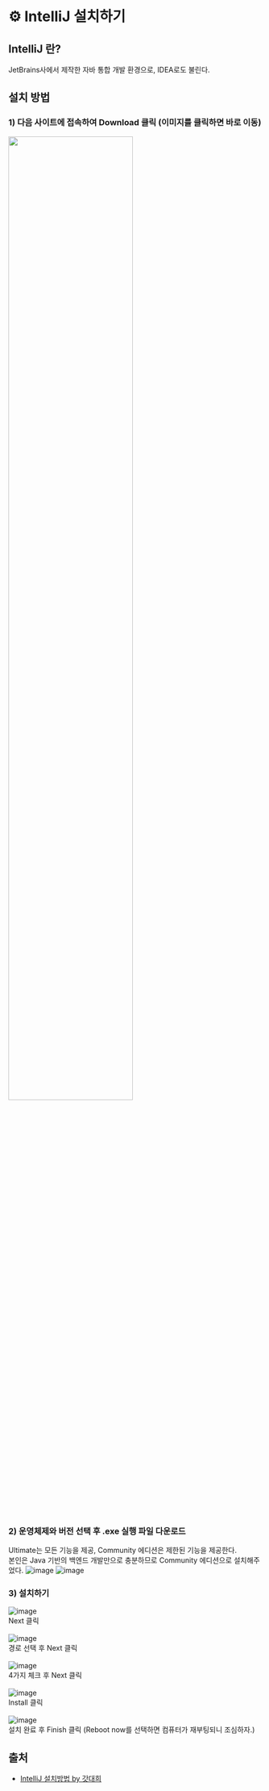 # ⚙ IntelliJ 설치하기
## IntelliJ 란?
JetBrains사에서 제작한 자바 통합 개발 환경으로, IDEA로도 불린다.
## 설치 방법
### 1) 다음 사이트에 접속하여 Download 클릭 (이미지를 클릭하면 바로 이동)
<a href="https://www.jetbrains.com/idea/download/#section=windows"><img src="https://user-images.githubusercontent.com/92259017/147632826-ba0b2a89-f0df-4d2b-8e34-f9637f094429.png" style="width:70%;height:70%"></a>
<br>
### 2) 운영체제와 버전 선택 후 .exe 실행 파일 다운로드
Ultimate는 모든 기능을 제공, Community 에디션은 제한된 기능을 제공한다.<br>
본인은 Java 기반의 백엔드 개발만으로 충분하므로 Community 에디션으로 설치해주었다.
![image](https://user-images.githubusercontent.com/92259017/147633025-e2749833-7fdd-446a-8562-215d73dbe4ca.png)
![image](https://user-images.githubusercontent.com/92259017/147632958-97043c2e-e172-4406-a3c1-354242bd54c8.png)
<br>
### 3) 설치하기
![image](https://user-images.githubusercontent.com/92259017/147633225-a7f5b2bd-ef6e-43e4-9144-1266ed8673b6.png)
<br>Next 클릭<br><br>
![image](https://user-images.githubusercontent.com/92259017/147633240-811e6291-8351-4c67-9050-f9473da901b8.png)
<br>경로 선택 후 Next 클릭<br><br>
![image](https://user-images.githubusercontent.com/92259017/147633259-e8091345-a265-4c9e-bac4-f9ed38b8f785.png)
<br>4가지 체크 후 Next 클릭<br><br>
![image](https://user-images.githubusercontent.com/92259017/147633269-02881212-86f4-4d93-b311-df7e606a76e7.png)
<br>Install 클릭<br><br>
![image](https://user-images.githubusercontent.com/92259017/147633446-936d3ce9-6d90-4ab6-b086-384fdbfacd06.png)
<br>설치 완료 후 Finish 클릭 (Reboot now를 선택하면 컴퓨터가 재부팅되니 조심하자.)
<br>
## 출처
* [IntelliJ 설치방법 by 갓대희](https://goddaehee.tistory.com/195)

